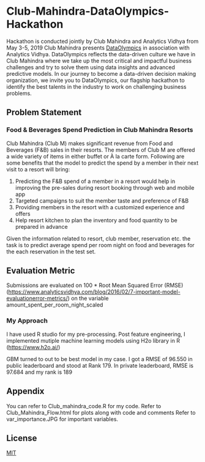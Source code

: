 # Club-Mahindra-DataOlympics-Hackathon
Hackathon is conducted jointly by Club Mahindra and Analytics Vidhya from May 3-5, 2019
Club Mahindra presents [DataOlympics](https://datahack.analyticsvidhya.com/contest/club-mahindra-dataolympics/) in association with Analytics Vidhya. DataOlympics reflects the data-driven culture we have in Club Mahindra where we take up the most critical and impactful business challenges and try to solve them using data insights and advanced predictive models. In our journey to become a data-driven decision making organization, we invite you to DataOlympics, our flagship hackathon to identify the best talents in the industry to work on challenging business problems.


## Problem Statement
### Food & Beverages Spend Prediction in Club Mahindra Resorts
Club Mahindra (Club M) makes significant revenue from Food and Beverages (F&B) sales in their resorts. The members of Club M are offered a wide
variety of items in either buffet or À la carte form. Following are some benefits that the model to predict the spend by a member in their next visit to a resort will bring:
1. Predicting the F&B spend of a member in a resort would help in improving the pre-sales during resort booking through web and mobile app
2. Targeted campaigns to suit the member taste and preference of F&B 
3. Providing members in the resort with a customized experience and offers
4. Help resort kitchen to plan the inventory and food quantity to be prepared in advance

Given the information related to resort, club member, reservation etc. the task is to predict average spend per room night on food and beverages for the each reservation in the test set.


## Evaluation Metric
Submissions are evaluated on 100 * Root Mean Squared Error (RMSE) (https://www.analyticsvidhya.com/blog/2016/02/7-important-model-evaluationerror-metrics/) on the variable amount_spent_per_room_night_scaled


### My Approach
I have used R studio for my pre-processing. Post feature engineering, I implemented mutiple machine learning models using H2o library in R (https://www.h2o.ai/)

GBM turned to out to be best model in my case.
I got a RMSE of 96.550  in public leaderboard and stood at Rank 179.
In private leaderboard, RMSE is 97.684 and my rank is 189


## Appendix
You can refer to Club_mahindra_code.R for my code.
Refer to Club_Mahindra_Flow.html for plots along with code and comments
Refer to var_importance.JPG for important variables. 

## License
[MIT](https://choosealicense.com/licenses/mit/)
